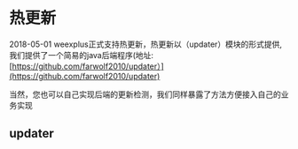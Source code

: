 # 热更新

2018-05-01 weexplus正式支持热更新，热更新以（updater）模块的形式提供,我们提供了一个简易的java后端程序\(地址:[https://github.com/farwolf2010/updater）](https://github.com/farwolf2010/updater)

当然，您也可以自己实现后端的更新检测，我们同样暴露了方法方便接入自己的业务实现

## updater



